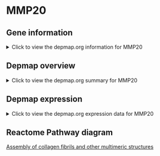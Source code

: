 <h1>MMP20</h1>

<h2>Gene information</h2>
<details>
  <summary>Click to view the depmap.org information for MMP20</summary>
  <iframe src="https://depmap.org/portal/gene/MMP20?tab=about" style="border:none;width:100%;height:800px"></iframe>
</details>

<h2>Depmap overview</h2>
<details>
  <summary>Click to view the depmap.org summary for MMP20</summary>
  <iframe src="https://depmap.org/portal/gene/MMP20?tab=overview" style="border:none;width:100%;height:800px"></iframe>
</details>

<h2>Depmap expression</h2>
<details>
  <summary>Click to view the depmap.org expression data for MMP20</summary>
  <iframe src="https://depmap.org/portal/gene/MMP20?tab=characterization" style="border:none;width:100%;height:800px"></iframe>
</details>



<h2>Reactome Pathway diagram</h2>
<a href="https://reactome.org/PathwayBrowser/#/R-HSA-2022090" target="_BLANK">Assembly of collagen fibrils and other multimeric structures</a>



